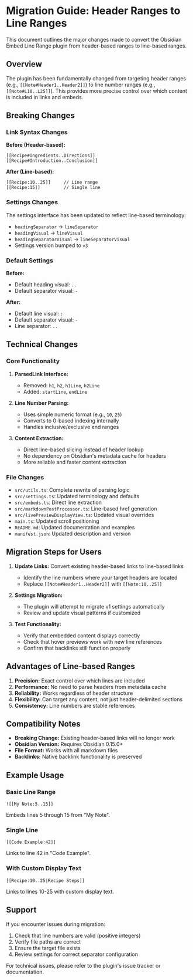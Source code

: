# Migration Guide: Header Ranges to Line Ranges

This document outlines the major changes made to convert the Obsidian Embed Line Range plugin from header-based ranges to line-based ranges.

## Overview

The plugin has been fundamentally changed from targeting header ranges (e.g., `[[Note#Header1..Header2]]`) to line number ranges (e.g., `[[Note#L10..L25]]`). This provides more precise control over which content is included in links and embeds.

## Breaking Changes

### Link Syntax Changes

**Before (Header-based):**
```
[[Recipe#Ingredients..Directions]]
[[Recipe#Introduction..Conclusion]]
```

**After (Line-based):**
```
[[Recipe:10..25]]     // Line range
[[Recipe:15]]         // Single line
```

### Settings Changes

The settings interface has been updated to reflect line-based terminology:

- `headingSeparator` → `lineSeparator`
- `headingVisual` → `lineVisual` 
- `headingSeparatorVisual` → `lineSeparatorVisual`
- Settings version bumped to `v3`

### Default Settings

**Before:**
- Default heading visual: `..`
- Default separator visual: `-`

**After:**
- Default line visual: `:`
- Default separator visual: `-`
- Line separator: `..`

## Technical Changes

### Core Functionality

1. **ParsedLink Interface:**
   - Removed: `h1`, `h2`, `h1Line`, `h2Line`
   - Added: `startLine`, `endLine`

2. **Line Number Parsing:**
   - Uses simple numeric format (e.g., `10`, `25`)
   - Converts to 0-based indexing internally
   - Handles inclusive/exclusive end ranges

3. **Content Extraction:**
   - Direct line-based slicing instead of header lookup
   - No dependency on Obsidian's metadata cache for headers
   - More reliable and faster content extraction

### File Changes

- `src/utils.ts`: Complete rewrite of parsing logic
- `src/settings.ts`: Updated terminology and defaults
- `src/embeds.ts`: Direct line extraction
- `src/markdownPostProcessor.ts`: Line-based href generation
- `src/livePreviewDisplayView.ts`: Updated visual overrides
- `main.ts`: Updated scroll positioning
- `README.md`: Updated documentation and examples
- `manifest.json`: Updated description and version

## Migration Steps for Users

1. **Update Links:** Convert existing header-based links to line-based links
   - Identify the line numbers where your target headers are located
   - Replace `[[Note#Header1..Header2]]` with `[[Note:10..25]]`

2. **Settings Migration:** 
   - The plugin will attempt to migrate v1 settings automatically
   - Review and update visual patterns if customized

3. **Test Functionality:**
   - Verify that embedded content displays correctly
   - Check that hover previews work with new line references
   - Confirm that backlinks still function properly

## Advantages of Line-based Ranges

1. **Precision:** Exact control over which lines are included
2. **Performance:** No need to parse headers from metadata cache
3. **Reliability:** Works regardless of header structure
4. **Flexibility:** Can target any content, not just header-delimited sections
5. **Consistency:** Line numbers are stable references

## Compatibility Notes

- **Breaking Change:** Existing header-based links will no longer work
- **Obsidian Version:** Requires Obsidian 0.15.0+
- **File Format:** Works with all markdown files
- **Backlinks:** Native backlink functionality is preserved

## Example Usage

### Basic Line Range
```
![[My Note:5..15]]
```
Embeds lines 5 through 15 from "My Note".

### Single Line
```
[[Code Example:42]]
```
Links to line 42 in "Code Example".

### With Custom Display Text
```
[[Recipe:10..25|Recipe Steps]]
```
Links to lines 10-25 with custom display text.

## Support

If you encounter issues during migration:
1. Check that line numbers are valid (positive integers)
2. Verify file paths are correct
3. Ensure the target file exists
4. Review settings for correct separator configuration

For technical issues, please refer to the plugin's issue tracker or documentation.